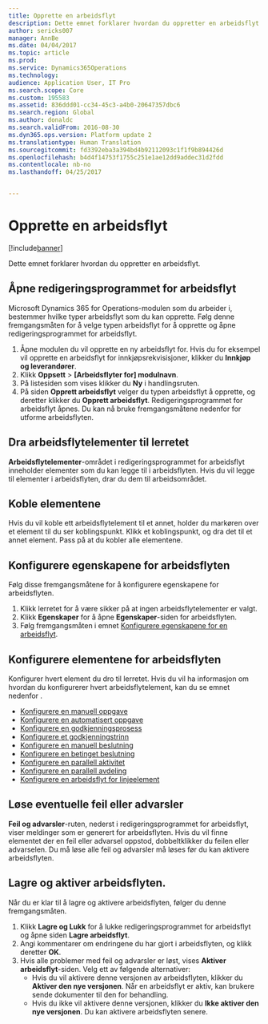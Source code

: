 ```yaml
---
title: Opprette en arbeidsflyt
description: Dette emnet forklarer hvordan du oppretter en arbeidsflyt.
author: sericks007
manager: AnnBe
ms.date: 04/04/2017
ms.topic: article
ms.prod: 
ms.service: Dynamics365Operations
ms.technology: 
audience: Application User, IT Pro
ms.search.scope: Core
ms.custom: 195583
ms.assetid: 836ddd01-cc34-45c3-a4b0-20647357dbc6
ms.search.region: Global
ms.author: donaldc
ms.search.validFrom: 2016-08-30
ms.dyn365.ops.version: Platform update 2
ms.translationtype: Human Translation
ms.sourcegitcommit: fd3392eba3a394bd4b92112093c1f1f9b894426d
ms.openlocfilehash: b4d4f14753f1755c251e1ae12dd9addec31d2fdd
ms.contentlocale: nb-no
ms.lasthandoff: 04/25/2017


---
```


# <a name="create-a-workflow"></a>Opprette en arbeidsflyt

[!include[banner](../includes/banner.md)]


Dette emnet forklarer hvordan du oppretter en arbeidsflyt.

<a name="open-the-workflow-editor"></a>Åpne redigeringsprogrammet for arbeidsflyt
------------------------

Microsoft Dynamics 365 for Operations-modulen som du arbeider i, bestemmer hvilke typer arbeidsflyt som du kan opprette. Følg denne fremgangsmåten for å velge typen arbeidsflyt for å opprette og åpne redigeringsprogrammet for arbeidsflyt.

1.  Åpne modulen du vil opprette en ny arbeidsflyt for. Hvis du for eksempel vil opprette en arbeidsflyt for innkjøpsrekvisisjoner, klikker du **Innkjøp og leverandører**.
2.  Klikk **Oppsett** &gt; **\[Arbeidsflyter for\] modulnavn**.
3.  På listesiden som vises klikker du **Ny** i handlingsruten.
4.  På siden **Opprett arbeidsflyt** velger du typen arbeidsflyt å opprette, og deretter klikker du **Opprett arbeidsflyt**. Redigeringsprogrammet for arbeidsflyt åpnes. Du kan nå bruke fremgangsmåtene nedenfor for utforme arbeidsflyten.

## <a name="drag-workflow-elements-onto-the-canvas"></a>Dra arbeidsflytelementer til lerretet
**Arbeidsflytelementer**-området i redigeringsprogrammet for arbeidsflyt inneholder elementer som du kan legge til i arbeidsflyten. Hvis du vil legge til elementer i arbeidsflyten, drar du dem til arbeidsområdet.

## <a name="connect-the-elements"></a>Koble elementene
Hvis du vil koble ett arbeidsflytelement til et annet, holder du markøren over et element til du ser koblingspunkt. Klikk et koblingspunkt, og dra det til et annet element. Pass på at du kobler alle elementene.

## <a name="configure-the-properties-of-the-workflow"></a>Konfigurere egenskapene for arbeidsflyten
Følg disse fremgangsmåtene for å konfigurere egenskapene for arbeidsflyten.

1.  Klikk lerretet for å være sikker på at ingen arbeidsflytelementer er valgt.
2.  Klikk **Egenskaper** for å åpne **Egenskaper**-siden for arbeidsflyten.
3.  Følg fremgangsmåten i emnet [Konfigurere egenskapene for en arbeidsflyt](configure-workflow-properties.md).

## <a name="configure-the-elements-of-the-workflow"></a>Konfigurere elementene for arbeidsflyten
Konfigurer hvert element du dro til lerretet. Hvis du vil ha informasjon om hvordan du konfigurerer hvert arbeidsflytelement, kan du se emnet nedenfor .

-   [Konfigurere en manuell oppgave](configure-manual-task-workflow.md)
-   [Konfigurere en automatisert oppgave](configure-automated-task-workflow.md)
-   [Konfigurere en godkjenningsprosess](configure-approval-process-workflow.md)
-   [Konfigurere et godkjenningstrinn](configure-approval-step-workflow.md)
-   [Konfigurere en manuell beslutning](configure-manual-decision-workflow.md)
-   [Konfigurere en betinget beslutning](configure-conditional-decision-workflow.md)
-   [Konfigurere en parallell aktivitet](configure-parallel-activity-workflow.md)
-   [Konfigurere en parallell avdeling](configure-parallel-branch-workflow.md)
-   [Konfigurere en arbeidsflyt for linjeelement](configure-line-item-workflow.md)

## <a name="resolve-any-errors-or-warnings"></a>Løse eventuelle feil eller advarsler
**Feil og advarsler**-ruten, nederst i redigeringsprogrammet for arbeidsflyt, viser meldinger som er generert for arbeidsflyten. Hvis du vil finne elementet der en feil eller advarsel oppstod, dobbeltklikker du feilen eller advarselen. Du må løse alle feil og advarsler må løses før du kan aktivere arbeidsflyten.

## <a name="save-and-activate-the-workflow"></a>Lagre og aktiver arbeidsflyten.
Når du er klar til å lagre og aktivere arbeidsflyten, følger du denne fremgangsmåten.

1.  Klikk **Lagre og Lukk** for å lukke redigeringsprogrammet for arbeidsflyt og åpne siden **Lagre arbeidsflyt**.
2.  Angi kommentarer om endringene du har gjort i arbeidsflyten, og klikk deretter **OK**.
3.  Hvis alle problemer med feil og advarsler er løst, vises **Aktiver arbeidsflyt**-siden. Velg ett av følgende alternativer:
    -   Hvis du vil aktivere denne versjonen av arbeidsflyten, klikker du **Aktiver den nye versjonen**. Når en arbeidsflyt er aktiv, kan brukere sende dokumenter til den for behandling.
    -   Hvis du ikke vil aktivere denne versjonen, klikker du **Ikke aktiver den nye versjonen**. Du kan aktivere arbeidsflyten senere.






